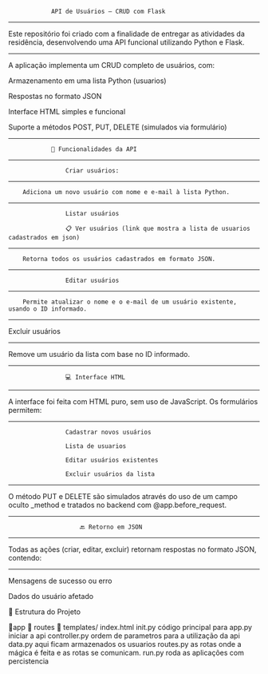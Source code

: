                 API de Usuários – CRUD com Flask
_________________________________________________________________

Este repositório foi criado com a finalidade de entregar as atividades da residência, desenvolvendo uma API funcional utilizando Python e Flask.
_________________________________________________________________
A aplicação implementa um CRUD completo de usuários, com:

Armazenamento em uma lista Python (usuarios)

Respostas no formato JSON

Interface HTML simples e funcional

Suporte a métodos POST, PUT, DELETE (simulados via formulário)
_____________________________________________________________________________________________________________________________

                🚀 Funcionalidades da API
_____________________________________________________________________________________________________________________________

                    Criar usuários:
_____________________________________________________________________________________________________________________________

        Adiciona um novo usuário com nome e e-mail à lista Python.
_____________________________________________________________________________________________________________________________

                    Listar usuários

                    📋 Ver usuários (link que mostra a lista de usuarios cadastrados em json)
_____________________________________________________________________________________________________________________________

        Retorna todos os usuários cadastrados em formato JSON.
_____________________________________________________________________________________________________________________________

                    Editar usuários
_____________________________________________________________________________________________________________________________

        Permite atualizar o nome e o e-mail de um usuário existente, usando o ID informado.
_____________________________________________________________________________________________________________________________

Excluir usuários
_____________________________________________________________________________________________________________________________

Remove um usuário da lista com base no ID informado.
_____________________________________________________________________________________________________________________________

                    💻 Interface HTML
_____________________________________________________________________________________________________________________________

A interface foi feita com HTML puro, sem uso de JavaScript. Os formulários permitem:
_____________________________________________________________________________________________________________________________

                    Cadastrar novos usuários

                    Lista de usuarios 

                    Editar usuários existentes

                    Excluir usuários da lista
_________________________________________________________________

O método PUT e DELETE são simulados através do uso de um campo oculto _method e tratados no backend com @app.before_request.
_________________________________________________________________

                        🔙 Retorno em JSON
_________________________________________________________________

Todas as ações (criar, editar, excluir) retornam respostas no formato JSON, contendo:

_________________________________________________________________

Mensagens de sucesso ou erro

Dados do usuário afetado

📂 Estrutura do Projeto

📂app
    📂 routes
    📂 templates/ index.html
init.py          código principal para 
app.py           iniciar a api
controller.py    ordem de parametros para a utilização da api
data.py          aqui ficam armazenados os usuarios
routes.py        as rotas onde a mágica é feita e as rotas se comunicam.
run.py           roda as aplicações com percistencia
